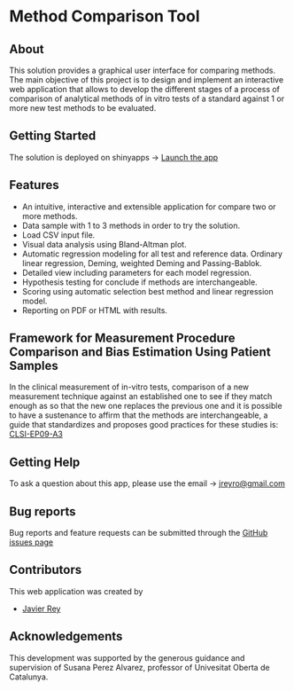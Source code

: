 # Method Comparison Tool

## About

This solution provides a graphical user interface for comparing methods. The main objective of this project is to design and implement an interactive web application that allows to develop the different stages of a process of comparison of analytical methods of in vitro tests of a standard against 1 or more new test methods to be evaluated. 

## Getting Started

The solution is deployed on shinyapps -> [Launch the app](https://jasam.shinyapps.io/multi_method_comparison/)

## Features

* An intuitive, interactive and extensible application for compare two or more methods.
* Data sample with 1 to 3 methods in order to try the solution.
* Load CSV input file.
* Visual data analysis using Bland-Altman plot.
* Automatic regression modeling for all test and reference data. Ordinary linear regression, Deming, weighted Deming and Passing-Bablok.
* Detailed view including parameters for each model regression.
* Hypothesis testing for conclude if methods are interchangeable.
* Scoring using automatic selection best method and linear regression model.
* Reporting on PDF or HTML with results.

## Framework for Measurement Procedure Comparison and Bias Estimation Using Patient Samples

In the clinical measurement of in-vitro tests, comparison of a new measurement technique against an established one to see if they match enough as so that the new one replaces the previous one and it is possible to have a sustenance to affirm that the methods are interchangeable, a guide that standardizes and proposes good practices for these studies is: [CLSI-EP09-A3](https://clsi.org/standards/products/method-evaluation/documents/ep09/)

## Getting Help

To ask a question about this app, please use the email -> jreyro@gmail.com

## Bug reports         

Bug reports and feature requests can be submitted through the [GitHub issues page](https://github.com/jasam/multi_method_comparison/issues)

## Contributors

This web application was created by

* [Javier Rey](https://www.linkedin.com/in/javier-samir-rey-7104195/) 

## Acknowledgements

This development was supported by the generous guidance and supervision of Susana Perez Alvarez, professor of Univesitat Oberta de Catalunya.                           
